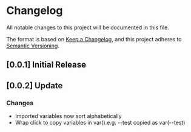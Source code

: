 # Changelog

All notable changes to this project will be documented in this file.

The format is based on [Keep a Changelog](https://keepachangelog.com/en/1.0.0/),
and this project adheres to [Semantic Versioning](https://semver.org/spec/v2.0.0.html).

## [0.0.1] Initial Release


## [0.0.2] Update

### Changes
- Imported variables now sort alphabetically
- Wrap click to copy variables in var().e.g. --test copied as var(--test)

